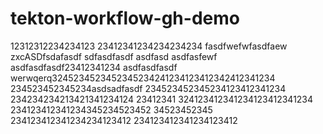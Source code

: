 # tekton-workflow-gh-demo

12312312234234123
23412341234234234234
fasdfwefwfasdfaew
zxcASDfsdafasdf
sdfasdfasdf
asdfasd 
asdfasfewf
asdfasdfasdf23412341234
asdfasdfasdf
werwqerq3245234523452345234241234123412342412341234
234523452345234asdsadfasdf
234523452345234123412341234
234234234213421341234124
23412341
324123412341234123412341234
234123412341234345234523452
34523452345
234123412341234234123412
234123412341234123412
